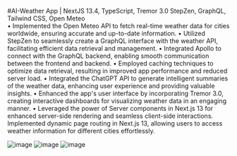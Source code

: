 #AI-Weather App | NextJS 13.4, TypeScript, Tremor 3.0 StepZen, GraphQL, Tailwind CSS, Open Meteo	
•	Implemented the Open Meteo API to fetch real-time weather data for cities worldwide, ensuring accurate and up-to-date information.
•	Utilized StepZen to seamlessly create a GraphQL interface with the weather API, facilitating efficient data retrieval and management.
•	Integrated Apollo to connect with the GraphQL backend, enabling smooth communication between the frontend and backend.
•	Employed caching techniques to optimize data retrieval, resulting in improved app performance and reduced server load.
•	Integrated the ChatGPT API to generate intelligent summaries of the weather data, enhancing user experience and providing valuable insights.
•	Enhanced the app's user interface by incorporating Tremor 3.0, creating interactive dashboards for visualizing weather data in an engaging manner.
•	Leveraged the power of Server components in Next.js 13 for enhanced server-side rendering and seamless client-side interactions. Implemented dynamic page routing in Next.js 13, allowing users to access weather information for different cities effortlessly.



![image](https://github.com/Atulaya123/gpt-dashboard-weather-app/assets/115982827/95f1d333-b549-4eea-ae6f-5a7561f47ae6)
![image](https://github.com/Atulaya123/gpt-dashboard-weather-app/assets/115982827/8d59ba34-b793-4ed1-89af-af82052a36c0)
![image](https://github.com/Atulaya123/gpt-dashboard-weather-app/assets/115982827/c5473e04-efef-4603-91f2-d0f024276067)


